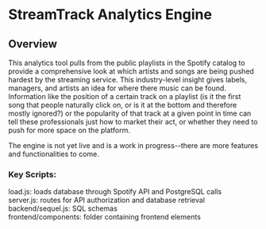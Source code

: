 # StreamTrack Analytics Engine

## Overview

This analytics tool pulls from the public playlists in the Spotify catalog to provide a comprehensive look at 
which artists and songs are being pushed hardest by the streaming service. This industry-level insight gives 
labels, managers, and artists an idea for where there music can be found. Information like the position of a 
certain track on a playlist (is it the first song that people naturally click on, or is it at the bottom and 
therefore mostly ignored?) or the popularity of that track at a given point in time can tell these professionals
just how to market their act, or whether they need to push for more space on the platform. 

The engine is not yet live and is a work in progress--there are more features and functionalities to come. 

### Key Scripts: 
load.js: loads database through Spotify API and PostgreSQL calls <br/>
server.js: routes for API authorization and database retrieval <br/>
backend/sequel.js: SQL schemas <br/>
frontend/components: folder containing frontend elements <br/>
